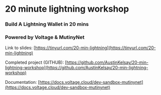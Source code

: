# 20 minute lightning workshop

### Build A Lightning Wallet in 20 mins
### Powered by Voltage & MutinyNet

Link to slides:
[https://tinyurl.com/20-min-lightning](https://tinyurl.com/20-min-lightning)

Completed project (GITHUB):
[https://github.com/AustinKelsay/20-min-lightning-workshop](https://github.com/AustinKelsay/20-min-lightning-workshop)

Documentation: [https://docs.voltage.cloud/dev-sandbox-mutinynet](https://docs.voltage.cloud/dev-sandbox-mutinynet)
